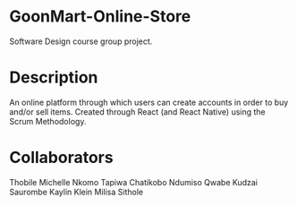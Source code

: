 # GoonMart-Online-Store
Software Design course group project.

# Description
An online platform through which users can create accounts in order to buy and/or sell items. Created through React (and React Native) using the Scrum Methodology.

# Collaborators
Thobile Michelle Nkomo
Tapiwa Chatikobo
Ndumiso Qwabe
Kudzai Saurombe
Kaylin Klein
Milisa Sithole
